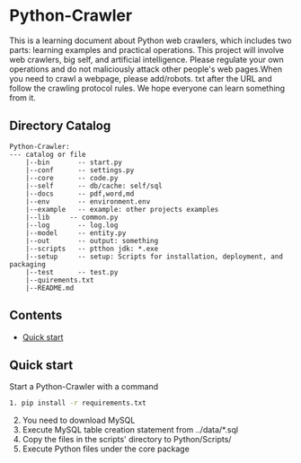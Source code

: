 # Python-Crawler

This is a learning document about Python web crawlers, which includes two parts: learning examples and practical
operations. This project will involve web crawlers, big self, and artificial intelligence. Please regulate your own
operations and do not maliciously attack other people's web pages.When you need to crawl a webpage, please add/robots.
txt after the URL and follow the crawling protocol rules. We hope everyone can learn something from it.

## Directory Catalog

```
Python-Crawler:
--- catalog or file
	|--bin       -- start.py
	|--conf      -- settings.py
	|--core      -- code.py
	|--self      -- db/cache: self/sql
	|--docs      -- pdf,word,md
	|--env       -- environment.env
	|--example   -- example: other projects examples
	|--lib     -- common.py
	|--log       -- log.log
	|--model     -- entity.py
	|--out       -- output: something
	|--scripts   -- ptthon jdk: *.exe
	|--setup     -- setup: Scripts for installation, deployment, and packaging
	|--test      -- test.py
	|--quirements.txt
	|--README.md
```

## Contents

* [Quick start](#quick-start)

## Quick start

Start a Python-Crawler with a command

```bash
1. pip install -r requirements.txt
```

2. You need to download MySQL
3. Execute MySQL table creation statement from ../data/*.sql
4. Copy the files in the scripts' directory to Python/Scripts/
5. Execute Python files under the core package